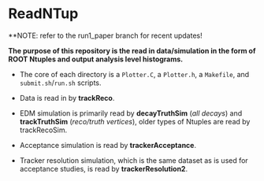 # ReadNTup

**NOTE: refer to the run1_paper branch for recent updates!

**The purpose of this repository is the read in data/simulation in the form of ROOT Ntuples and output analysis level histograms.** 

- The core of each directory is a `Plotter.C`, a `Plotter.h`, a `Makefile`, and `submit.sh`/`run.sh` scripts. 

- Data is read in by **trackReco**. 

- EDM simulation is primarily read by **decayTruthSim** (*all decays*) and **trackTruthSim** (*reco/truth vertices*), older types of Ntuples are read by trackRecoSim.  

- Acceptance simulation is read by **trackerAcceptance**.

- Tracker resolution simulation, which is the same dataset as is used for acceptance studies, is read by **trackerResolution2**.
